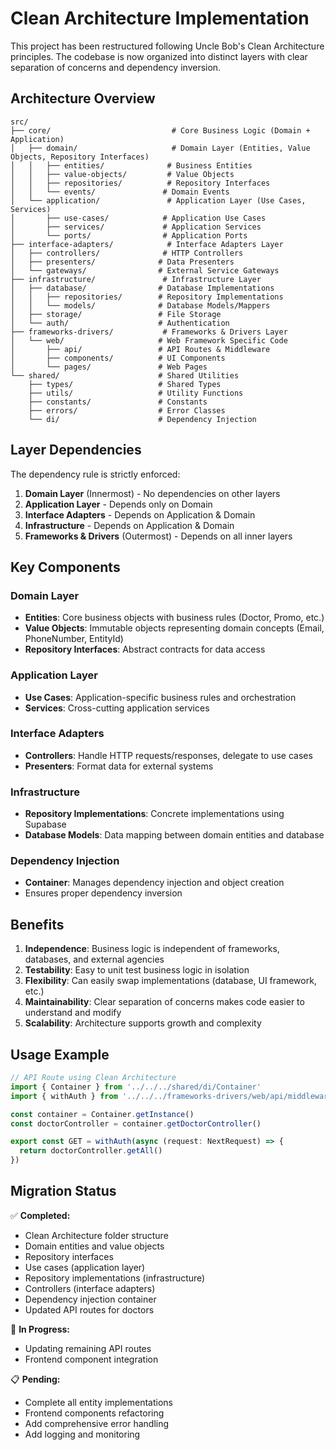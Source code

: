 # Clean Architecture Implementation

This project has been restructured following Uncle Bob's Clean Architecture principles. The codebase is now organized into distinct layers with clear separation of concerns and dependency inversion.

## Architecture Overview

```
src/
├── core/                           # Core Business Logic (Domain + Application)
│   ├── domain/                     # Domain Layer (Entities, Value Objects, Repository Interfaces)
│   │   ├── entities/              # Business Entities
│   │   ├── value-objects/         # Value Objects
│   │   ├── repositories/          # Repository Interfaces
│   │   └── events/               # Domain Events
│   └── application/               # Application Layer (Use Cases, Services)
│       ├── use-cases/            # Application Use Cases
│       ├── services/             # Application Services
│       └── ports/                # Application Ports
├── interface-adapters/            # Interface Adapters Layer
│   ├── controllers/              # HTTP Controllers
│   ├── presenters/              # Data Presenters
│   └── gateways/                # External Service Gateways
├── infrastructure/               # Infrastructure Layer
│   ├── database/                # Database Implementations
│   │   ├── repositories/        # Repository Implementations
│   │   └── models/              # Database Models/Mappers
│   ├── storage/                 # File Storage
│   └── auth/                    # Authentication
├── frameworks-drivers/           # Frameworks & Drivers Layer
│   └── web/                     # Web Framework Specific Code
│       ├── api/                 # API Routes & Middleware
│       ├── components/          # UI Components
│       └── pages/               # Web Pages
└── shared/                      # Shared Utilities
    ├── types/                   # Shared Types
    ├── utils/                   # Utility Functions
    ├── constants/               # Constants
    ├── errors/                  # Error Classes
    └── di/                      # Dependency Injection
```

## Layer Dependencies

The dependency rule is strictly enforced:

1. **Domain Layer** (Innermost) - No dependencies on other layers
2. **Application Layer** - Depends only on Domain
3. **Interface Adapters** - Depends on Application & Domain
4. **Infrastructure** - Depends on Application & Domain
5. **Frameworks & Drivers** (Outermost) - Depends on all inner layers

## Key Components

### Domain Layer
- **Entities**: Core business objects with business rules (Doctor, Promo, etc.)
- **Value Objects**: Immutable objects representing domain concepts (Email, PhoneNumber, EntityId)
- **Repository Interfaces**: Abstract contracts for data access

### Application Layer
- **Use Cases**: Application-specific business rules and orchestration
- **Services**: Cross-cutting application services

### Interface Adapters
- **Controllers**: Handle HTTP requests/responses, delegate to use cases
- **Presenters**: Format data for external systems

### Infrastructure
- **Repository Implementations**: Concrete implementations using Supabase
- **Database Models**: Data mapping between domain entities and database

### Dependency Injection
- **Container**: Manages dependency injection and object creation
- Ensures proper dependency inversion

## Benefits

1. **Independence**: Business logic is independent of frameworks, databases, and external agencies
2. **Testability**: Easy to unit test business logic in isolation
3. **Flexibility**: Can easily swap implementations (database, UI framework, etc.)
4. **Maintainability**: Clear separation of concerns makes code easier to understand and modify
5. **Scalability**: Architecture supports growth and complexity

## Usage Example

```typescript
// API Route using Clean Architecture
import { Container } from '../../../shared/di/Container'
import { withAuth } from '../../../frameworks-drivers/web/api/middleware/AuthMiddleware'

const container = Container.getInstance()
const doctorController = container.getDoctorController()

export const GET = withAuth(async (request: NextRequest) => {
  return doctorController.getAll()
})
```

## Migration Status

✅ **Completed:**
- Clean Architecture folder structure
- Domain entities and value objects
- Repository interfaces
- Use cases (application layer)
- Repository implementations (infrastructure)
- Controllers (interface adapters)
- Dependency injection container
- Updated API routes for doctors

🔄 **In Progress:**
- Updating remaining API routes
- Frontend component integration

📋 **Pending:**
- Complete all entity implementations
- Frontend components refactoring
- Add comprehensive error handling
- Add logging and monitoring